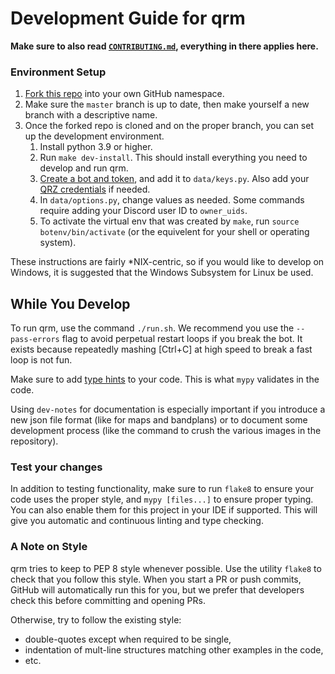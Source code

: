 # Development Guide for qrm

**Make sure to also read [`CONTRIBUTING.md`][0], everything in there applies here.**

### Environment Setup

1. [Fork this repo][1] into your own GitHub namespace.
1. Make sure the `master` branch is up to date, then make yourself a new branch with a descriptive name.
1. Once the forked repo is cloned and on the proper branch, you can set up the development environment.
    1. Install python 3.9 or higher.
    1. Run `make dev-install`.
       This should install everything you need to develop and run qrm.
    1. [Create a bot and token][2], and add it to `data/keys.py`.
       Also add your [QRZ credentials][3] if needed.
    1. In `data/options.py`, change values as needed.
       Some commands require adding your Discord user ID to `owner_uids`.
    1. To activate the virtual env that was created by `make`, run `source botenv/bin/activate` (or the equivelent for your shell or operating system).

These instructions are fairly \*NIX-centric, so if you would like to develop on Windows, it is suggested that the Windows Subsystem for Linux be used.

## While You Develop

To run qrm, use the command `./run.sh`.
We recommend you use the `--pass-errors` flag to avoid perpetual restart loops if you break the bot.
It exists because repeatedly mashing [Ctrl+C] at high speed to break a fast loop is not fun.

Make sure to add [type hints][4] to your code.
This is what `mypy` validates in the code.

Using `dev-notes` for documentation is especially important if you introduce a new json file format (like for maps and bandplans) or to document some development process (like the command to crush the various images in the repository).

### Test your changes

In addition to testing functionality, make sure to run `flake8` to ensure your code uses the proper style, and `mypy [files...]` to ensure proper typing.
You can also enable them for this project in your IDE if supported.
This will give you automatic and continuous linting and type checking.

### A Note on Style

qrm tries to keep to PEP 8 style whenever possible.
Use the utility `flake8` to check that you follow this style.
When you start a PR or push commits, GitHub will automatically run this for you,
but we prefer that developers check this before committing and opening PRs.

Otherwise, try to follow the existing style:
- double-quotes except when required to be single,
- indentation of mult-line structures matching other examples in the code,
- etc.

[0]: https://github.com/miaowware/.github/blob/master/CONTRIBUTING.md
[1]: https://github.com/miaowware/qrm2/fork
[2]: https://discordpy.readthedocs.io/en/latest/discord.html
[3]: https://www.qrz.com/page/xml_data.html
[4]: https://docs.python.org/3/library/typing.html